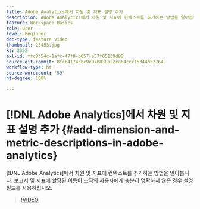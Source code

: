 ```yaml
---
title: Adobe Analytics에서 차원 및 지표 설명 추가
description: Adobe Analytics에서 차원 및 지표에 컨텍스트를 추가하는 방법을 알아봅니다
feature: Workspace Basics
role: User
level: Beginner
doc-type: feature video
thumbnail: 25453.jpg
kt: 2352
exl-id: ffc9c54c-1afc-47f0-b057-e57f05139d88
source-git-commit: 8fc641743bc9e07b838a22ca64ccc15344d52764
workflow-type: ht
source-wordcount: '59'
ht-degree: 100%

---
```


# [!DNL Adobe Analytics]에서 차원 및 지표 설명 추가 {#add-dimension-and-metric-descriptions-in-adobe-analytics}

[!DNL Adobe Analytics]에서 차원 및 지표에 컨텍스트를 추가하는 방법을 알아봅니다. 보고서 및 지표에 할당된 이름이 조직의 사용자에게 충분히 명확하지 않은 경우 설명 필드를 사용하십시오.

>[!VIDEO](https://video.tv.adobe.com/v/25453/?quality=12&learn=on)
